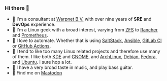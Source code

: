 ### Hi there 👋

- 🔭 I'm a consultant at [Warpnet B.V.](https://warpnet.nl) with over nine years of **SRE** and **DevOps** experience.
- 🌱 I'm a Linux geek with a broad interest, varying from [ZFS](https://github.com/openzfs/zfs) to [Rancher](https://github.com/rancher/rancher) and [Prometheus](https://github.com/prometheus/prometheus).
- :rocket: I love to automate. Whether that is using [SaltStack](https://github.com/saltstack/salt), [Ansible](https://github.com/ansible/ansible), [GitLab CI](https://docs.gitlab.com/ee/ci/) or [GitHub Actions](https://github.com/features/actions).
- :rabbit: I tend to like too many Linux related projects and therefore use many of them. I like both [KDE](https://kde.org/) and [GNOME](https://www.gnome.org/), and [ArchLinux](https://archlinux.org/), [Debian](https://www.debian.org/), [Fedora](https://getfedora.org/), and [Ubuntu](https://ubuntu.com/). I sure hop a lot.
- :guitar: I have a very broad taste in music, and play bass guitar.
- 💬 Find me on <a rel="me" href="https://fosstodon.org/@jbouter">Mastodon</a>
